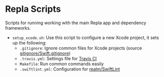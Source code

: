 # Repla Scripts

Scripts for running working with the main Repla app and dependency frameworks. 

* `setup_xcode.sh`: Use this script to configure a new Xcode project, it sets up the following:
	* `.gitignore`: Ignore common files for Xcode projects (source [gitignore/Swift.gitignore](https://github.com/github/gitignore/blob/master/Swift.gitignore))
	* `.travis.yml`: Settings file for [Travis CI](https://travis-ci.org/)
	* `Makefile`: Run common commands easily
	* `.swiftlint.yml`: Configuration for [realm/SwiftLint](https://github.com/realm/SwiftLint)

